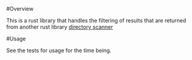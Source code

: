 #Overview

This is a rust library that handles the filtering of results that are returned from another rust library [directory scanner](https://github.com/sebglazebrook/directory_scanner)

#Usage

See the tests for usage for the time being.

